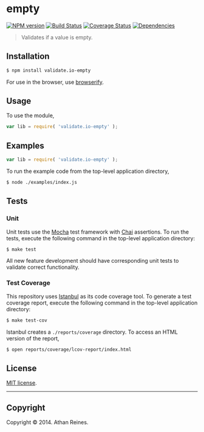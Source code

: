 empty
===
[![NPM version][npm-image]][npm-url] [![Build Status][travis-image]][travis-url] [![Coverage Status][coveralls-image]][coveralls-url] [![Dependencies][dependencies-image]][dependencies-url]

> Validates if a value is empty.


## Installation

``` bash
$ npm install validate.io-empty
```

For use in the browser, use [browserify](https://github.com/substack/node-browserify).


## Usage

To use the module,

``` javascript
var lib = require( 'validate.io-empty' );
```


## Examples

``` javascript
var lib = require( 'validate.io-empty' );
```

To run the example code from the top-level application directory,

``` bash
$ node ./examples/index.js
```


## Tests

### Unit

Unit tests use the [Mocha](http://visionmedia.github.io/mocha) test framework with [Chai](http://chaijs.com) assertions. To run the tests, execute the following command in the top-level application directory:

``` bash
$ make test
```

All new feature development should have corresponding unit tests to validate correct functionality.


### Test Coverage

This repository uses [Istanbul](https://github.com/gotwarlost/istanbul) as its code coverage tool. To generate a test coverage report, execute the following command in the top-level application directory:

``` bash
$ make test-cov
```

Istanbul creates a `./reports/coverage` directory. To access an HTML version of the report,

``` bash
$ open reports/coverage/lcov-report/index.html
```


## License

[MIT license](http://opensource.org/licenses/MIT). 


---
## Copyright

Copyright &copy; 2014. Athan Reines.


[npm-image]: http://img.shields.io/npm/v/validate.io-empty.svg
[npm-url]: https://npmjs.org/package/validate.io-empty

[travis-image]: http://img.shields.io/travis/validate-io/empty/master.svg
[travis-url]: https://travis-ci.org/validate-io/empty

[coveralls-image]: https://img.shields.io/coveralls/validate-io/empty/master.svg
[coveralls-url]: https://coveralls.io/r/validate-io/empty?branch=master

[dependencies-image]: http://img.shields.io/david/validate-io/empty.svg
[dependencies-url]: https://david-dm.org/validate-io/empty

[dev-dependencies-image]: http://img.shields.io/david/dev/validate-io/empty.svg
[dev-dependencies-url]: https://david-dm.org/dev/validate-io/empty

[github-issues-image]: http://img.shields.io/github/issues/validate-io/empty.svg
[github-issues-url]: https://github.com/validate-io/empty/issues